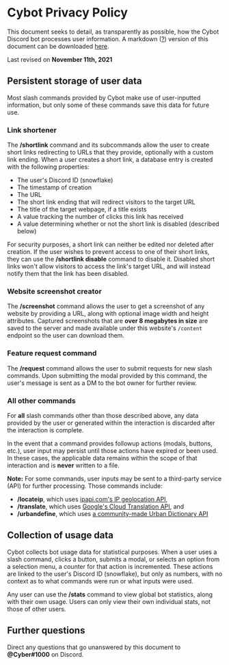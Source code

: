 
# Cybot Privacy Policy
This document seeks to detail, as transparently as possible, how the Cybot Discord bot processes user information. A markdown ([?](https://en.wikipedia.org/wiki/Markdown)) version of this document can be downloaded [here](./privacy.md).

Last revised on **November 11th, 2021**

## Persistent storage of user data
Most slash commands provided by Cybot make use of user-inputted information, but only some of these commands save this data for future use.

### Link shortener
The **/shortlink** command and its subcommands allow the user to create short links redirecting to URLs that they provide, optionally with a custom link ending. When a user creates a short link, a database entry is created with the following properties:

* The user's Discord ID (snowflake)
* The timestamp of creation
* The URL
* The short link ending that will redirect visitors to the target URL
* The title of the target webpage, if a title exists
* A value tracking the number of clicks this link has received
* A value determining whether or not the short link is disabled (described below)

For security purposes, a short link can neither be edited nor deleted after creation. If the user wishes to prevent access to one of their short links, they can use the **/shortlink disable** command to disable it. Disabled short links won't allow visitors to access the link's target URL, and will instead notify them that the link has been disabled.

### Website screenshot creator
The **/screenshot** command allows the user to get a screenshot of any website by providing a URL, along with optional image width and height attributes. Captured screenshots that are **over 8 megabytes in size** are saved to the server and made available under this website's `/content` endpoint so the user can download them.

### Feature request command
The **/request** command allows the user to submit requests for new slash commands. Upon submitting the modal provided by this command, the user's message is sent as a DM to the bot owner for further review.

### All other commands
For **all** slash commands other than those described above, any data provided by the user or generated within the interaction is discarded after the interaction is complete.

In the event that a command provides followup actions (modals, buttons, etc.), user input may persist until those actions have expired or been used. In these cases, the applicable data remains within the scope of that interaction and is **never** written to a file.

**Note:** For some commands, user inputs may be sent to a third-party service (API) for further processing. Those commands include:
* **/locateip**, which uses [ipapi.com's IP geolocation API](https://ipapi.com/),
* **/translate**, which uses [Google's Cloud Translation API](https://console.cloud.google.com/apis/api/translate.googleapis.com), and
* **/urbandefine**, which uses [a community-made Urban Dictionary API](https://rapidapi.com/community/api/urban-dictionary)

## Collection of usage data
Cybot collects bot usage data for statistical purposes. When a user uses a slash command, clicks a button, submits a modal, or selects an option from a selection menu, a counter for that action is incremented. These actions are linked to the user's Discord ID (snowflake), but only as numbers, with no context as to what commands were run or what inputs were used.

Any user can use the **/stats** command to view global bot statistics, along with their own usage. Users can only view their own individual stats, not those of other users.

## Further questions
Direct any questions that go unanswered by this document to **@Cyber#1000** on Discord.